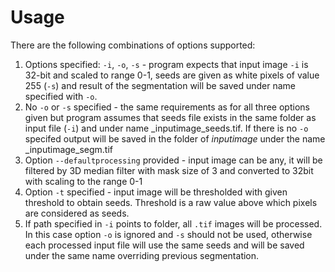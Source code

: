 # Usage

There are the following combinations of options supported:

1. Options specified: `-i`, `-o`, `-s` - program expects that input image `-i` is 32-bit and scaled to range 0-1, seeds are given as white pixels of value 255 (`-s`) and result of the segmentation will be saved under name specified with `-o`.
2. No `-o` or `-s` specified - the same requirements as for all three options given but program assumes that seeds file exists in the same folder as input file (`-i`) and under name _inputimage_seeds.tif. If there is no `-o` specifed output will be saved in the folder of _inputimage_ under the name _inputimage_segm.tif
3. Option `--defaultprocessing` provided - input image can be any, it will be filtered by 3D median filter with mask size of 3 and converted to 32bit with scaling to the range 0-1
4. Option `-t` specified - input image will be thresholded with given threshold to obtain seeds. Threshold is a raw value above which pixels are considered as seeds.
5. If path specified in `-i` points to folder, all `.tif` images will be processed. In this case option `-o` is ignored and `-s` should not be used, otherwise each processed input file will use the same seeds and will be saved under the same name overriding previous segmentation.  
